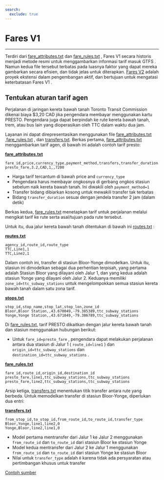 ```yaml
---
search:
  exclude: true
---
```


# Fares V1

<hr/>

Terdiri dari [fare_attributes.txt](../../reference/#fare_attributestxt) dan [fare_rules.txt](../../reference/#fare_rulestxt) , Fares V1 secara historis menjadi metode resmi untuk menggambarkan informasi tarif masuk GTFS . Namun kedua file tersebut terbatas pada luasnya faktor yang dapat mereka gambarkan secara efisien, dan tidak jelas untuk diterapkan. [Fares V2](../../examples/fares-v2/) adalah proyek ekstensi dalam pengembangan aktif, dan bertujuan untuk mengatasi keterbatasan Fares V1 .

## Tentukan aturan tarif agen

Perjalanan di jaringan kereta bawah tanah Toronto Transit Commission dikenai biaya $3,20 CAD jika pengendara membayar menggunakan kartu PRESTO. Pengendara juga dapat berpindah ke rute kereta bawah tanah, trem, atau bus lain yang dioperasikan oleh TTC dalam waktu dua jam.

Layanan ini dapat direpresentasikan menggunakan file [fare_attributes.txt](../../reference/#fare_attributestxt) ,[fare_rules.txt](../../reference/#fare_rulestxt) , dan [transfers.txt](../../reference/#transferstxt). Berkas pertama, [fare_attributes.txt](../../reference/#fare_attributestxt) menggambarkan tarif agen, di bawah ini adalah contoh tarif presto:

[**fare_attributes.txt**](../../reference/#fare_attributestxt)

    fare_id,price,currency_type,payment_method,transfers,transfer_duration
    presto_fare,3.2,CAD,1,,7200

- Harga tarif tercantum di bawah price and `currency_type`
- Pengendara harus membayar ongkosnya di gerbang ongkos stasiun sebelum naik kereta bawah tanah. Ini diwakili oleh `payment_method=1`
- Transfer bidang dibiarkan kosong untuk mewakili transfer tak terbatas
- Bidang `transfer_duration` sesuai dengan jendela transfer 2 jam (dalam detik)

Berkas kedua, [fare_rules.txt](../../reference/#fare_rulestxt) menetapkan tarif untuk perjalanan melalui mengikat tarif ke rute serta asal/tujuan pada rute tersebut.

Untuk itu, dua jalur kereta bawah tanah ditentukan di bawah ini [routes.txt](../../reference/#routestxt) :

[**routes.txt**](../../reference/#routestxt)

    agency_id,route_id,route_type
    TTC,Line1,1
    TTC,Line2,1

Dalam contoh ini, transfer di stasiun Bloor-Yonge dimodelkan. Untuk itu, stasiun ini dimodelkan sebagai dua perhentian terpisah, yang pertama adalah Stasiun Bloor yang dilayani oleh Jalur 1, dan yang kedua adalah stasiun Yonge yang dilayani oleh Jalur 2. Keduanya memiliki `zone_id=ttc_subway_stations` untuk mengelompokkan semua stasiun kereta bawah tanah dalam satu zona tarif.

[**stops.txt**](../../reference/#stopstxt)

    stop_id,stop_name,stop_lat,stop_lon,zone_id
    Bloor,Bloor Station,,43.670049,-79.385389,ttc_subway_stations
    Yonge,Yonge Station,,43.671049,-79.386789,ttc_subway_stations

Di [fare_rules.txt](../../reference/#fare_rulestxt), tarif PRESTO dikaitkan dengan jalur kereta bawah tanah dan stasiun menggunakan hubungan berikut:

- Untuk `fare_id=presto_fare` , pengendara dapat melakukan perjalanan antara dua stasiun di Jalur 1 ( `route_id=line1` ) dan `origin_id=ttc_subway_stations` dan `destination_id=ttc_subway_stations` .

[**fare_rules.txt**](../../reference/#fare_rulestxt)

    fare_id,route_id,origin_id,destination_id
    presto_fare,line1,ttc_subway_stations,ttc_subway_stations
    presto_fare,line2,ttc_subway_stations,ttc_subway_stations

Arsip ketiga, [transfers.txt](../../reference/#transferstxt) menentukan titik transfer antara rute yang berbeda. Untuk memodelkan transfer di stasiun Bloor-Yonge, diperlukan dua entri:

[**transfers.txt**](../../reference/#transferstxt)

    from_stop_id,to_stop_id,from_route_id,to_route_id,transfer_type
    Bloor,Yonge,line1,line2,0
    Yonge,Bloor,line2,line1,0

- Model pertama mentransfer dari Jalur 1 ke Jalur 2 menggunakan `from_route_id` dan `to_route_id` dari stasiun Bloor ke stasiun Yonge
- Model kedua mentransfer dari Jalur 2 ke Jalur 1 menggunakan `from_route_id` dan `to_route_id` dari stasiun Yonge ke stasiun Bloor
- Nilai untuk `transfer_type` adalah `0` karena tidak ada persyaratan atau pertimbangan khusus untuk transfer

[Contoh sumber](https://www.ttc.ca/Fares-and-passes)
